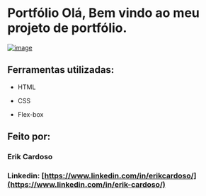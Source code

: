 # Portfólio Olá, Bem vindo ao meu projeto de portfólio.

[![image](https://user-images.githubusercontent.com/77756047/211304452-220fedf0-f91b-490f-8a65-a60ce860bc5c.png)](https://github.com/erikconnect/meu-portfolio/blob/erikconnect-patch-1/meu-portfolio.png)

## Ferramentas utilizadas:

* HTML

* CSS

* Flex-box

## Feito por:

### Erik Cardoso

### Linkedin: [https://www.linkedin.com/in/erikcardoso/](https://www.linkedin.com/in/erik-cardoso/)
